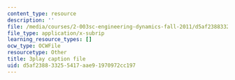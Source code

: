 ```yaml
---
content_type: resource
description: ''
file: /media/courses/2-003sc-engineering-dynamics-fall-2011/d5af238833255417aae91970972cc197_9_d8CQrCYUw.vtt
file_type: application/x-subrip
learning_resource_types: []
ocw_type: OCWFile
resourcetype: Other
title: 3play caption file
uid: d5af2388-3325-5417-aae9-1970972cc197
---
```

